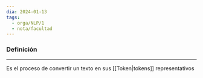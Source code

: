 ```yaml
---
dia: 2024-01-13
tags:
  - orga/NLP/1
  - nota/facultad
---
```

### Definición
---
Es el proceso de convertir un texto en sus [[Token|tokens]] representativos